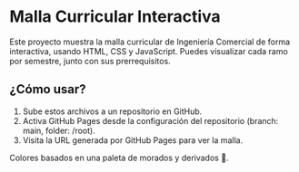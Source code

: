 
# Malla Curricular Interactiva

Este proyecto muestra la malla curricular de Ingeniería Comercial de forma interactiva, usando HTML, CSS y JavaScript. Puedes visualizar cada ramo por semestre, junto con sus prerrequisitos.

## ¿Cómo usar?

1. Sube estos archivos a un repositorio en GitHub.
2. Activa GitHub Pages desde la configuración del repositorio (branch: main, folder: /root).
3. Visita la URL generada por GitHub Pages para ver la malla.

Colores basados en una paleta de morados y derivados 💜.
